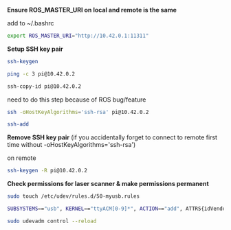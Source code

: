 **Ensure ROS_MASTER_URI on local and remote is the same**

add to ~/.bashrc  
```bash
export ROS_MASTER_URI="http://10.42.0.1:11311"
```
	
**Setup SSH key pair**  

```bash
ssh-keygen
```      
```bash
ping -c 3 pi@10.42.0.2
```  
```bash
ssh-copy-id pi@10.42.0.2
```  
need to do this step because of ROS bug/feature
```bash
ssh -oHostKeyAlgorithms='ssh-rsa' pi@10.42.0.2 
```
```bash
ssh-add
```  
	
**Remove SSH key pair** (if you accidentally forget to connect to remote first time without -oHostKeyAlgorithms='ssh-rsa')  

on remote
```bash
ssh-keygen -R pi@10.42.0.2
``` 

**Check permissions for laser scanner & make permissions permanent**
```bash
sudo touch /etc/udev/rules.d/50-myusb.rules
```
```bash
SUBSYSTEMS=="usb", KERNEL=="ttyACM[0-9]*", ACTION=="add", ATTRS{idVendor}=="15d1", ATTRS{idProduct}=="0000", MODE="666", PROGRAM="/opt/ros/kinetic/lib/urg_node/getID /dev/%k q", SYMLINK+="sensors/hokuyo_%c", GROUP="dialout"
```
```bash
sudo udevadm control --reload
```